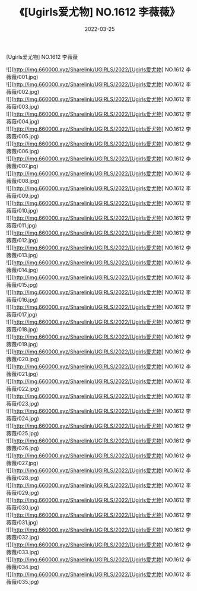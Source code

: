 ﻿---
layout: post
title:  《[Ugirls爱尤物] NO.1612 李薇薇》
date:   2022-03-25
img: http://img.660000.xyz/Sharelink/UGIRLS/2022/[Ugirls爱尤物] NO.1612 李薇薇/000.jpg
categories: [美女, 清纯, 唯美]
---

[Ugirls爱尤物] NO.1612 李薇薇

 ![](http://img.660000.xyz/Sharelink/UGIRLS/2022/[Ugirls爱尤物] NO.1612 李薇薇/001.jpg) <br>![](http://img.660000.xyz/Sharelink/UGIRLS/2022/[Ugirls爱尤物] NO.1612 李薇薇/002.jpg) <br>![](http://img.660000.xyz/Sharelink/UGIRLS/2022/[Ugirls爱尤物] NO.1612 李薇薇/003.jpg) <br>![](http://img.660000.xyz/Sharelink/UGIRLS/2022/[Ugirls爱尤物] NO.1612 李薇薇/004.jpg) <br>![](http://img.660000.xyz/Sharelink/UGIRLS/2022/[Ugirls爱尤物] NO.1612 李薇薇/005.jpg) <br>![](http://img.660000.xyz/Sharelink/UGIRLS/2022/[Ugirls爱尤物] NO.1612 李薇薇/006.jpg) <br>![](http://img.660000.xyz/Sharelink/UGIRLS/2022/[Ugirls爱尤物] NO.1612 李薇薇/007.jpg) <br>![](http://img.660000.xyz/Sharelink/UGIRLS/2022/[Ugirls爱尤物] NO.1612 李薇薇/008.jpg) <br>![](http://img.660000.xyz/Sharelink/UGIRLS/2022/[Ugirls爱尤物] NO.1612 李薇薇/009.jpg) <br>![](http://img.660000.xyz/Sharelink/UGIRLS/2022/[Ugirls爱尤物] NO.1612 李薇薇/010.jpg) <br>![](http://img.660000.xyz/Sharelink/UGIRLS/2022/[Ugirls爱尤物] NO.1612 李薇薇/011.jpg) <br>![](http://img.660000.xyz/Sharelink/UGIRLS/2022/[Ugirls爱尤物] NO.1612 李薇薇/012.jpg) <br>![](http://img.660000.xyz/Sharelink/UGIRLS/2022/[Ugirls爱尤物] NO.1612 李薇薇/013.jpg) <br>![](http://img.660000.xyz/Sharelink/UGIRLS/2022/[Ugirls爱尤物] NO.1612 李薇薇/014.jpg) <br>![](http://img.660000.xyz/Sharelink/UGIRLS/2022/[Ugirls爱尤物] NO.1612 李薇薇/015.jpg) <br>![](http://img.660000.xyz/Sharelink/UGIRLS/2022/[Ugirls爱尤物] NO.1612 李薇薇/016.jpg) <br>![](http://img.660000.xyz/Sharelink/UGIRLS/2022/[Ugirls爱尤物] NO.1612 李薇薇/017.jpg) <br>![](http://img.660000.xyz/Sharelink/UGIRLS/2022/[Ugirls爱尤物] NO.1612 李薇薇/018.jpg) <br>![](http://img.660000.xyz/Sharelink/UGIRLS/2022/[Ugirls爱尤物] NO.1612 李薇薇/019.jpg) <br>![](http://img.660000.xyz/Sharelink/UGIRLS/2022/[Ugirls爱尤物] NO.1612 李薇薇/020.jpg) <br>![](http://img.660000.xyz/Sharelink/UGIRLS/2022/[Ugirls爱尤物] NO.1612 李薇薇/021.jpg) <br>![](http://img.660000.xyz/Sharelink/UGIRLS/2022/[Ugirls爱尤物] NO.1612 李薇薇/022.jpg) <br>![](http://img.660000.xyz/Sharelink/UGIRLS/2022/[Ugirls爱尤物] NO.1612 李薇薇/023.jpg) <br>![](http://img.660000.xyz/Sharelink/UGIRLS/2022/[Ugirls爱尤物] NO.1612 李薇薇/024.jpg) <br>![](http://img.660000.xyz/Sharelink/UGIRLS/2022/[Ugirls爱尤物] NO.1612 李薇薇/025.jpg) <br>![](http://img.660000.xyz/Sharelink/UGIRLS/2022/[Ugirls爱尤物] NO.1612 李薇薇/026.jpg) <br>![](http://img.660000.xyz/Sharelink/UGIRLS/2022/[Ugirls爱尤物] NO.1612 李薇薇/027.jpg) <br>![](http://img.660000.xyz/Sharelink/UGIRLS/2022/[Ugirls爱尤物] NO.1612 李薇薇/028.jpg) <br>![](http://img.660000.xyz/Sharelink/UGIRLS/2022/[Ugirls爱尤物] NO.1612 李薇薇/029.jpg) <br>![](http://img.660000.xyz/Sharelink/UGIRLS/2022/[Ugirls爱尤物] NO.1612 李薇薇/030.jpg) <br>![](http://img.660000.xyz/Sharelink/UGIRLS/2022/[Ugirls爱尤物] NO.1612 李薇薇/031.jpg) <br>![](http://img.660000.xyz/Sharelink/UGIRLS/2022/[Ugirls爱尤物] NO.1612 李薇薇/032.jpg) <br>![](http://img.660000.xyz/Sharelink/UGIRLS/2022/[Ugirls爱尤物] NO.1612 李薇薇/033.jpg) <br>![](http://img.660000.xyz/Sharelink/UGIRLS/2022/[Ugirls爱尤物] NO.1612 李薇薇/034.jpg) <br>![](http://img.660000.xyz/Sharelink/UGIRLS/2022/[Ugirls爱尤物] NO.1612 李薇薇/035.jpg) <br>